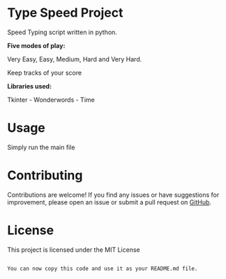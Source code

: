 # Type Speed Project

Speed Typing script written in python. 

**Five modes of play:** 

Very Easy, Easy, Medium, Hard and Very Hard. 

Keep tracks of your score

**Libraries used:** 

Tkinter - Wonderwords - Time
 
# Usage

Simply run the main file 

# Contributing

Contributions are welcome! If you find any issues or have suggestions for improvement, please open an issue or submit a pull request on [GitHub](https://github.com/danysrour/typeSpeedProgram).

# License

This project is licensed under the MIT License

```text

You can now copy this code and use it as your README.md file.
```